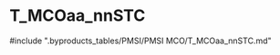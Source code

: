 # T_MCOaa_nnSTC

<!-- ATTENTION : Ne pas supprimer ou modifier la ligne ci-dessous -->
#include ".byproducts_tables/PMSI/PMSI MCO/T_MCOaa_nnSTC.md"
<!-- ATTENTION : Ne pas supprimer ou modifier la ligne ci-dessus -->
